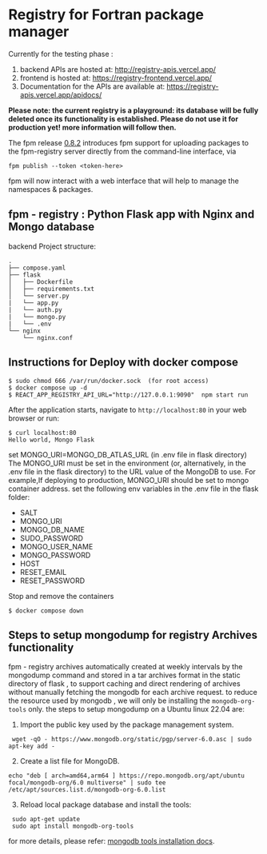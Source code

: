 # Registry for Fortran package manager

Currently for the testing phase :
1. backend APIs are hosted at:  http://registry-apis.vercel.app/
2. frontend is hosted at: https://registry-frontend.vercel.app/
3. Documentation for the APIs are available at: https://registry-apis.vercel.app/apidocs/

**Please note: the current registry is a playground: its database will be fully deleted once its functionality is established. Please do not use it for production yet! more information will follow then.**

The fpm release [0.8.2](https://fortran-lang.discourse.group/t/fpm-version-0-8-2-released-centralized-registry-playground/5792) introduces fpm support for uploading packages to the fpm-registry server directly from the command-line interface, via

```
fpm publish --token <token-here>
```

fpm will now interact with a web interface that will help to manage the namespaces & packages.


## fpm - registry : Python Flask app with Nginx and Mongo database

backend Project structure:
```
.
├── compose.yaml
├── flask
│   ├── Dockerfile
│   ├── requirements.txt
│   └── server.py
|   └── app.py
|   └── auth.py
|   └── mongo.py
|   └── .env
└── nginx
    └── nginx.conf

```

## Instructions for Deploy with docker compose

```
$ sudo chmod 666 /var/run/docker.sock  (for root access)
$ docker compose up -d
$ REACT_APP_REGISTRY_API_URL="http://127.0.0.1:9090"  npm start run
```

After the application starts, navigate to `http://localhost:80` in your web browser or run:

```
$ curl localhost:80
Hello world, Mongo Flask
```

set MONGO_URI=MONGO_DB_ATLAS_URL (in .env file in flask directory)
The MONGO_URI must be set in the environment (or, alternatively, in the .env file in the flask directory) to the URL value of the MongoDB to use. For example,If deploying to production, MONGO_URI should be set to mongo container address.
set the following env variables in the .env file in the flask folder: 
   - SALT
   - MONGO_URI
   - MONGO_DB_NAME
   - SUDO_PASSWORD
   - MONGO_USER_NAME
   - MONGO_PASSWORD
   - HOST
   - RESET_EMAIL 
   - RESET_PASSWORD

Stop and remove the containers

```
$ docker compose down
```

## Steps to setup mongodump for registry Archives functionality
fpm - registry archives automatically created at weekly intervals by the mongodump command and stored in a tar archives format in the static directory of flask , to support caching and direct rendering of archives without manually fetching the mongodb for each archive request. to reduce the resource used by mongodb , we will only be installing the `mongodb-org-tools` only. the steps to setup mongodump on a Ubuntu linux 22.04 are:

1. Import the public key used by the package management system.

```
 wget -qO - https://www.mongodb.org/static/pgp/server-6.0.asc | sudo apt-key add -
 ```

 2. Create a list file for MongoDB.

 ```
echo "deb [ arch=amd64,arm64 ] https://repo.mongodb.org/apt/ubuntu focal/mongodb-org/6.0 multiverse" | sudo tee /etc/apt/sources.list.d/mongodb-org-6.0.list
 ```

 3. Reload local package database and install the tools:

 ```
  sudo apt-get update
  sudo apt install mongodb-org-tools
 ```

for more details, please refer: [mongodb tools installation docs](https://www.mongodb.com/docs/manual/tutorial/install-mongodb-on-ubuntu/).